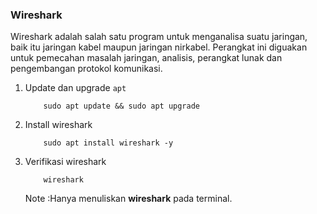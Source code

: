 ### Wireshark
Wireshark adalah salah satu program untuk menganalisa suatu jaringan, baik itu jaringan kabel maupun jaringan nirkabel. Perangkat ini diguakan untuk pemecahan masalah jaringan, analisis, perangkat lunak dan pengembangan protokol komunikasi.

1. Update dan upgrade `apt`
    ```markdown=
        sudo apt update && sudo apt upgrade
    ```
2. Install wireshark
    ```markdown=
        sudo apt install wireshark -y
    ```
3. Verifikasi wireshark
    
    ```markdown=
        wireshark
    ```

    Note :Hanya menuliskan **wireshark** pada terminal. 
